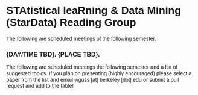 # <span style="margin: 0px; padding: 0px; border: 0px; font-weight: inherit; font-style: inherit; font-family: Arial; vertical-align: baseline;">STAtistical leaRning & Data Mining (StarData) Reading Group</span> 


<span style="margin: 0px; padding: 0px; border: 0px; font-weight: inherit; font-style: inherit; font-family: Arial; vertical-align: baseline; line-height: 1.2em;">The following are scheduled meetings of the following semester. </span>


### <span style="margin: 0px; padding: 0px; border: 0px; font-weight: inherit; font-style: inherit; font-family: Arial; vertical-align: baseline;">{DAY/TIME TBD}. {PLACE TBD}.</span>


<span style="margin: 0px; padding: 0px; border: 0px; font-weight: inherit; font-style: inherit; font-family: Arial; vertical-align: baseline; line-height: 1.2em;">The following are scheduled meetings the following semester and a list of suggested topics. If you plan on presenting (highly encouraged) please select a paper from the list and email wguss [at] berkeley [dot] edu or submit a pull request and add to the table!</span>
